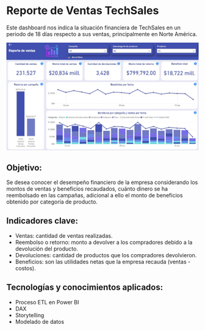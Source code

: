# Reporte de Ventas TechSales

Este dashboard nos indica la situación financiera de TechSales en un periodo de 18 días respecto a sus ventas, principalmente en Norte América.

![](dashboard.JPG)

## Objetivo:

Se desea conocer el desempeño financiero de la empresa considerando los montos de ventas y beneficios recaudados, cuánto dinero se ha reembolsado en las campañas, adicional a ello el monto de beneficios obtenido por categoría de producto.

## Indicadores clave:

- Ventas: cantidad de ventas realizadas. 
- Reembolso o retorno: monto a devolver a los compradores debido a la devolución del producto.
- Devoluciones: cantidad de productos que los compradores devolvieron.
- Beneficios: son las utilidades netas que la empresa recauda (ventas - costos).

## Tecnologías y conocimientos aplicados:
  - Proceso ETL en Power BI
  - DAX
  - Storytelling
  - Modelado de datos
